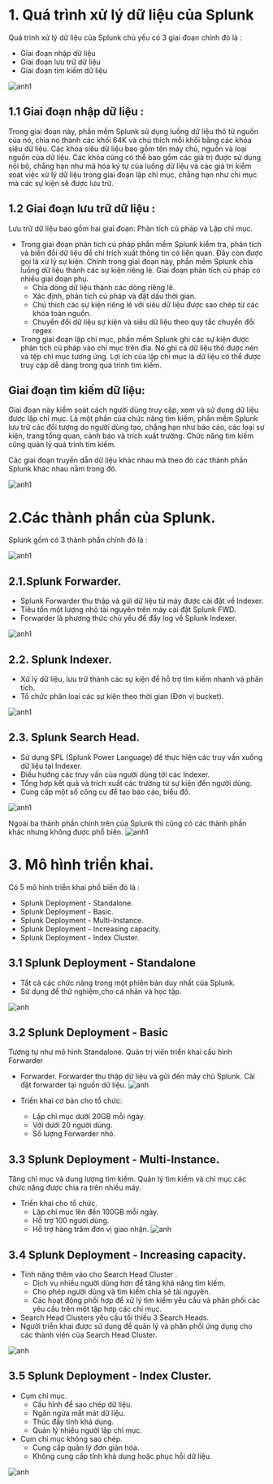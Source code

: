 # 1. Quá trình xử lý dữ liệu của Splunk
Quá trình xử lý dữ liệu của Splunk chủ yếu có 3 giai đoạn chính đó là :
* Giai đoạn nhập dữ liệu
* Giai đoạn lưu trữ dữ liệu
* Giai đoạn tìm kiếm dữ liệu

![anh1](https://github.com/ThanTam111/Splunk/blob/main/Image/Screenshot_14.png)

## 1.1 Giai đoạn nhập dữ liệu :

Trong giai đoạn này, phần mềm Splunk sử dụng luồng dữ liệu thô từ nguồn của nó, chia nó thành các khối 64K và chú thích mỗi khối bằng các khóa siêu dữ liệu. Các khóa siêu dữ liệu bao gồm tên máy chủ, nguồn và loại nguồn của dữ liệu. 
Các khóa cũng có thể bao gồm các giá trị được sử dụng nội bộ, chẳng hạn như mã hóa ký tự của luồng dữ liệu và các giá trị kiểm soát việc xử lý dữ liệu trong giai đoạn lập chỉ mục, chẳng hạn như chỉ mục mà các sự kiện sẽ được lưu trữ.

## 1.2 Giai đoạn lưu trữ dữ liệu :

Lưu trữ dữ liệu bao gồm hai giai đoạn: Phân tích cú pháp và Lập chỉ mục.
* Trong giai đoạn phân tích cú pháp phần mềm Splunk kiểm tra, phân tích và biến đổi dữ liệu để chỉ trích xuất thông tin có liên quan. Đây còn được gọi là xử lý sự kiện. Chính trong giai đoạn này, phần mềm Splunk chia luồng dữ liệu thành các sự kiện riêng lẻ. Giai đoạn phân tích cú pháp có nhiều giai đoạn phụ.
    * Chia dòng dữ liệu thành các dòng riêng lẻ.
    * Xác định, phân tích cú pháp và đặt dấu thời gian.
    * Chú thích các sự kiện riêng lẻ với siêu dữ liệu được sao chép từ các khóa toàn nguồn.
    * Chuyển đổi dữ liệu sự kiện và siêu dữ liệu theo quy tắc chuyển đổi regex
* Trong giai đoạn lập chỉ mục, phần mềm Splunk ghi các sự kiện được phân tích cú pháp vào chỉ mục trên đĩa. Nó ghi cả dữ liệu thô được nén và tệp chỉ mục tương ứng. Lợi ích của lập chỉ mục là dữ liệu có thể được truy cập dễ dàng trong quá trình tìm kiếm.

## Giai đoạn tìm kiếm dữ liệu:

Giai đoạn này kiểm soát cách người dùng truy cập, xem và sử dụng dữ liệu được lập chỉ mục. Là một phần của chức năng tìm kiếm, phần mềm Splunk lưu trữ các đối tượng do người dùng tạo, chẳng hạn như báo cáo, các loại sự kiện, trang tổng quan, cảnh báo và trích xuất trường. Chức năng tìm kiếm cũng quản lý quá trình tìm kiếm.

Các giai đoạn truyền dẫn dữ liệu khác nhau mà theo đó các thành phần Splunk khác nhau nằm trong đó.

![anh1](https://github.com/ThanTam111/Splunk/blob/main/Image/Screenshot_15.png)
# 2.Các thành phần của Splunk.
Splunk gồm có 3 thành phần chính đó là :

![anh1](https://github.com/ThanTam111/Splunk/blob/main/Image/Screenshot_2.png)

## 2.1.Splunk Forwarder.
* Splunk Forwarder thu thập và gửi dữ liệu từ máy được cài đặt về Indexer.
* Tiêu tốn một lượng nhỏ tài nguyên trên máy cài đặt Splunk FWD.
* Forwarder là phương thức chủ yếu để đẩy log về Splunk Indexer.

![anh1](https://github.com/ThanTam111/Splunk/blob/main/Image/Screenshot_16.png)

## 2.2. Splunk Indexer.
* Xử lý dữ liệu, lưu trữ thành các sự kiện để hỗ trợ tìm kiếm nhanh và phân tích.
* Tổ chức phân loại các sự kiện theo thời gian (Đơn vị bucket). 

![anh1](https://github.com/ThanTam111/Splunk/blob/main/Image/Screenshot_3.png)

## 2.3. Splunk Search Head.
* Sử dụng SPL (Splunk Power Language) để thực hiện các truy vấn xuống dữ liệu tại Indexer.
* Điều hướng các truy vấn của người dùng tới các Indexer.
* Tổng hợp kết quả và trích xuất các trường từ sự kiện đến người dùng.
* Cung cấp một số công cụ để tạo báo cáo, biểu đồ.

![anh1](https://github.com/ThanTam111/Splunk/blob/main/Image/Screenshot_5.png)

Ngoài ba thành phần chính trên của Splunk thì  cũng có các thành phần khác nhưng không được phổ biến.
![anh1]()


# 3. Mô hình triển khai.

Có 5 mô hình triển khai phổ biến đó là : 
* Splunk Deployment - Standalone.
* Splunk Deployment - Basic.
* Splunk Deployment - Multi-Instance.
* Splunk Deployment - Increasing capacity.
* Splunk Deployment - Index Cluster.

## 3.1 Splunk Deployment - Standalone
* Tất cả các chức năng trong một phiên bản duy nhất của Splunk.
* Sử dụng để thử nghiệm,cho cá nhân và học tập.

![anh](https://github.com/ThanTam111/Splunk/blob/main/Image/Screenshot_9.png)

## 3.2 Splunk Deployment - Basic
Tương tự như mô hình Standalone.
Quản trị viên triển khai cấu hình Forwarder
* Forwarder.
Forwarder thu thập dữ liệu và gửi đến máy chủ Splunk.
Cài đặt forwarder tại nguồn dữ liệu.
![anh](https://github.com/ThanTam111/Splunk/blob/main/Image/Screenshot_10.png)

* Triển khai cơ bản cho tổ chức: 
    * Lập chỉ mục dưới 20GB mỗi ngày.
    * Với dưới 20 người dùng.
    * Số lượng Forwarder nhỏ.
## 3.3 Splunk Deployment - Multi-Instance.
Tăng chỉ mục và dung lượng tìm kiếm.
Quản lý tìm kiếm và chỉ mục các chức năng được chia ra trên nhiều máy.
* Triển khai cho tổ chức. 
    * Lập chỉ mục lên đến 100GB mỗi ngày.
    * Hỗ trợ 100 người dùng.
    * Hỗ trợ hàng trăm đơn vị giao nhận.
![anh](https://github.com/ThanTam111/Splunk/blob/main/Image/Screenshot_11.png)

## 3.4 Splunk Deployment - Increasing capacity.
* Tính năng thêm vào cho Search Head Cluster .
    * Dịch vụ nhiều người dùng hơn để tăng khả năng tìm kiếm.
    * Cho phép người dùng và tìm kiếm chia sẻ tài nguyên.
    * Các hoạt động phối hợp để xử lý tìm kiếm yêu cầu và phân phối  các yêu cầu trên một tập hợp các chỉ mục.
* Search Head Clusters yêu cầu tối thiếu 3 Search Heads.
* Người triển khai được sử dụng để quản lý và phân phối ứng dụng cho các thành viên của Search Head Cluster.

![anh](https://github.com/ThanTam111/Splunk/blob/main/Image/Screenshot_12.png)
## 3.5 Splunk Deployment - Index Cluster.
* Cụm chỉ mục. 
    * Cấu hình để sao chép dữ liệu. 
    * Ngăn ngừa mất mát dữ liệu.
    * Thúc đẩy tính khả dụng.
    * Quản lý nhiều người lập chỉ mục.
* Cụm chỉ mục không sao chép.
    * Cung cấp quản lý đơn giản hóa.
    * Không cung cấp tính khả dụng hoặc phục hồi dữ liệu.

![anh](https://github.com/ThanTam111/Splunk/blob/main/Image/Screenshot_13.png)


